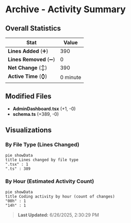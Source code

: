 # Archive - Activity Summary 

## Overall Statistics

| Stat                   | Value                                                             |
| ---------------------- | ----------------------------------------------------------------- |
| **Lines Added** (➕)   | 390                                          |
| **Lines Removed** (➖) | 0                                        |
| **Net Change** (↕)    | 390                |
| **Active Time** (⌚)   | 0 minute |


## Modified Files
- **AdminDashboard.tsx** (+1, -0)
- **schema.ts** (+389, -0)

## Visualizations

### By File Type (Lines Changed)

```mermaid
pie showData
title Lines changed by file type
".tsx" : 1
".ts" : 389
```

### By Hour (Estimated Activity Count)

```mermaid
pie showData
title Coding activity by hour (count of changes)
"00h" : 1
"14h" : 1
```


> **Last Updated:** 6/26/2025, 2:30:29 PM